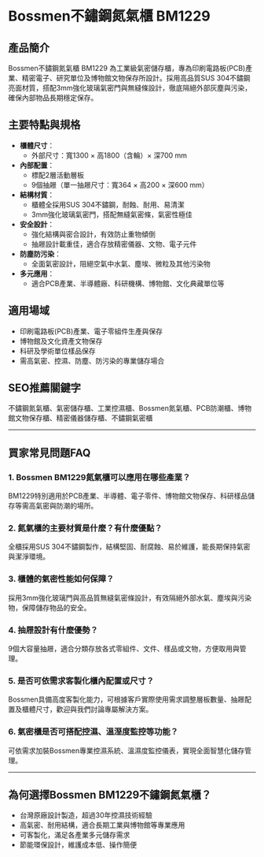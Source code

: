 # Bossmen不鏽鋼氮氣櫃 BM1229

## 產品簡介
Bossmen不鏽鋼氮氣櫃 BM1229 為工業級氣密儲存櫃，專為印刷電路板(PCB)產業、精密電子、研究單位及博物館文物保存所設計。採用高品質SUS 304不鏽鋼亮面材質，搭配3mm強化玻璃氣密門與無縫條設計，徹底隔絕外部灰塵與污染，確保內部物品長期穩定保存。

## 主要特點與規格

- **櫃體尺寸**：
  - 外部尺寸：寬1300 × 高1800（含輪）× 深700 mm
- **內部配置**：
  - 標配2層活動層板
  - 9個抽屜（單一抽屜尺寸：寬364 × 高200 × 深600 mm）
- **結構材質**：
  - 櫃體全採用SUS 304不鏽鋼，耐蝕、耐用、易清潔
  - 3mm強化玻璃氣密門，搭配無縫氣密條，氣密性極佳
- **安全設計**：
  - 強化結構與密合設計，有效防止重物傾倒
  - 抽屜設計載重佳，適合存放精密儀器、文物、電子元件
- **防塵防污染**：
  - 全面氣密設計，阻絕空氣中水氣、塵埃、微粒及其他污染物
- **多元應用**：
  - 適合PCB產業、半導體廠、科研機構、博物館、文化典藏單位等

## 適用場域
- 印刷電路板(PCB)產業、電子零組件生產與保存
- 博物館及文化資產文物保存
- 科研及學術單位樣品保存
- 需高氣密、控濕、防塵、防污染的專業儲存場合

## SEO推薦關鍵字
不鏽鋼氮氣櫃、氣密儲存櫃、工業控濕櫃、Bossmen氮氣櫃、PCB防潮櫃、博物館文物保存櫃、精密儀器儲存櫃、不鏽鋼氣密櫃

---

## 買家常見問題FAQ

### 1. Bossmen BM1229氮氣櫃可以應用在哪些產業？
BM1229特別適用於PCB產業、半導體、電子零件、博物館文物保存、科研樣品儲存等需高氣密與防潮的場所。

### 2. 氮氣櫃的主要材質是什麼？有什麼優點？
全櫃採用SUS 304不鏽鋼製作，結構堅固、耐腐蝕、易於維護，能長期保持氣密與潔淨環境。

### 3. 櫃體的氣密性能如何保障？
採用3mm強化玻璃門與高品質無縫氣密條設計，有效隔絕外部水氣、塵埃與污染物，保障儲存物品的安全。

### 4. 抽屜設計有什麼優勢？
9個大容量抽屜，適合分類存放各式零組件、文件、樣品或文物，方便取用與管理。

### 5. 是否可依需求客製化櫃內配置或尺寸？
Bossmen具備高度客製化能力，可根據客戶實際使用需求調整層板數量、抽屜配置及櫃體尺寸，歡迎與我們討論專屬解決方案。

### 6. 氣密櫃是否可搭配控濕、溫溼度監控等功能？
可依需求加裝Bossmen專業控濕系統、溫濕度監控儀表，實現全面智慧化儲存管理。

---

## 為何選擇Bossmen BM1229不鏽鋼氮氣櫃？
- 台灣原廠設計製造，超過30年控濕技術經驗
- 高氣密、耐用結構，適合長期工業與博物館等專業應用
- 可客製化，滿足各產業多元儲存需求
- 節能環保設計，維護成本低、操作簡便